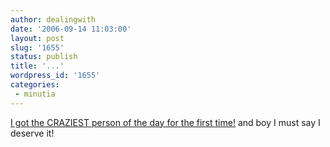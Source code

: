 ```yaml
---
author: dealingwith
date: '2006-09-14 11:03:00'
layout: post
slug: '1655'
status: publish
title: '...'
wordpress_id: '1655'
categories:
 - minutia
---
```


[I got the CRAZIEST person of the day for the first time!][1] and boy I must
say I deserve it!

   [1]: http://morale.erikbenson.com/day/view/2006-09-13

